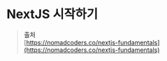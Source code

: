 # NextJS 시작하기

> <b>출처</b><br>
[https://nomadcoders.co/nextjs-fundamentals](https://nomadcoders.co/nextjs-fundamentals)

